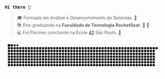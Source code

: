 ### `Hi there 👋`
> :mortar_board: Formada em Análise e Desenvolvimento de Sistemas. :pushpin: <br>
> :books: Pós-graduanda na <strong>Faculdade de Tecnologia RocketSeat.</strong>	:purple_heart: :rocket: <br>
> :computer: Fui Pisciner concluinte na École [42](https://www.42network.org/) São Paulo. :tada:<br>
 
<picture>
  <source media="(prefers-color-scheme: dark)" srcset="https://raw.githubusercontent.com/NathaliaMend/NathaliaMend/output/github-contribution-grid-snake-dark.svg">
  <source media="(prefers-color-scheme: light)" srcset="https://raw.githubusercontent.com/NathaliaMend/NathaliaMend/output/github-contribution-grid-snake.svg">
  <img alt="github contribution grid snake animation" src="https://raw.githubusercontent.com/NathaliaMend/NathaliaMend/output/github-contribution-grid-snake.svg">
</picture>

